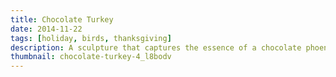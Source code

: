 ```yaml
---
title: Chocolate Turkey
date: 2014-11-22
tags: [holiday, birds, thanksgiving]
description: A sculpture that captures the essence of a chocolate phoenix.
thumbnail: chocolate-turkey-4_l8bodv
---
```

